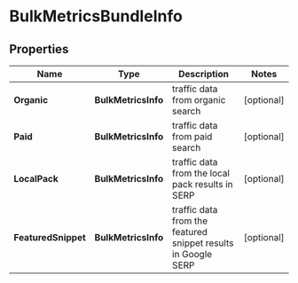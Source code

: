 # BulkMetricsBundleInfo


## Properties

| Name | Type | Description | Notes |
|------------ | ------------- | ------------- | -------------|
**Organic** | **BulkMetricsInfo** | traffic data from organic search |[optional]|
**Paid** | **BulkMetricsInfo** | traffic data from paid search |[optional]|
**LocalPack** | **BulkMetricsInfo** | traffic data from the local pack results in SERP |[optional]|
**FeaturedSnippet** | **BulkMetricsInfo** | traffic data from the featured snippet results in Google SERP |[optional]|